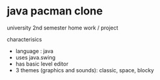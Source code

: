 # java pacman clone

university 2nd semester home work / project

characterisics
- language : java
- uses java.swing
- has basic level editor
- 3 themes (graphics and sounds): classic, space, blocky
